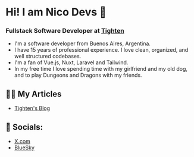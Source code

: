 # Hi! I am Nico Devs 👋

### Fullstack Software Developer at [Tighten](https://tighten.com)

- I'm a software developer from Buenos Aires, Argentina.
- I have 15 years of professional experience. I love clean, organized, and well structured codebases.
- I'm a fan of Vue.js, Nuxt, Laravel and Tailwind.
- In my free time I love spending time with my girlfriend and my old dog, and to play Dungeons and Dragons with my friends.

## 👨‍💻 My Articles

- [Tighten's Blog](https://tighten.com/authors/nico-devs/)

## 🤝 Socials:

- [X.com](https://twitter.com/nicodevs)
- [BlueSky](https://bsky.app/profile/nicodevs.bsky.social)





